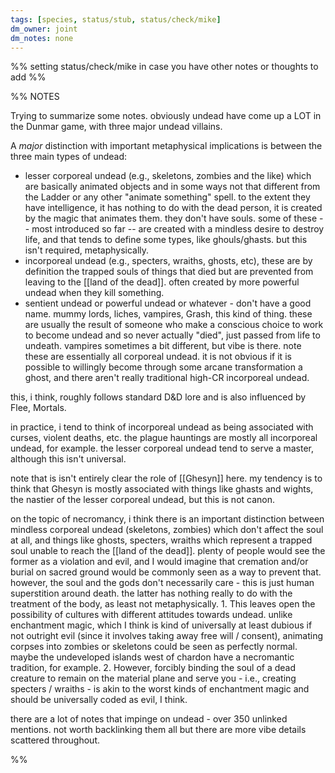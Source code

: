 ```yaml
---
tags: [species, status/stub, status/check/mike]
dm_owner: joint
dm_notes: none
---
```


%% setting status/check/mike in case you have other notes or thoughts to add %%

%% NOTES

Trying to summarize some notes. obviously undead have come up a LOT in the Dunmar game, with three major undead villains. 

A *major* distinction with important metaphysical implications is between the three main types of undead:
-  lesser corporeal undead (e.g., skeletons, zombies and the like) which are basically animated objects and in some ways not that different from the Ladder or any other "animate something" spell. to the extent they have intelligence, it has nothing to do with the dead person, it is created by the magic that animates them. they don't have souls. some of these -- most introduced so far -- are created with a mindless desire to destroy life, and that tends to define some types, like ghouls/ghasts. but this isn't required, metaphysically.
- incorporeal undead (e.g., specters, wraiths, ghosts, etc), these are by definition the trapped souls of things that died but are prevented from leaving to the [[land of the dead]]. often created by more powerful undead when they kill something. 
- sentient undead or powerful undead or whatever - don't have a good name. mummy lords, liches, vampires, Grash, this kind of thing. these are usually the result of someone who make a conscious choice to work to become undead and so never actually "died", just passed from life to undeath. vampires sometimes a bit different, but vibe is there. note these are essentially all corporeal undead. it is not obvious if it is possible to willingly become through some arcane transformation a ghost, and there aren't really traditional high-CR incorporeal undead. 

this, i think, roughly follows standard D&D lore and is also influenced by Flee, Mortals. 

in practice, i tend to think of incorporeal undead as being associated with curses, violent deaths, etc. the plague hauntings are mostly all incorporeal undead, for example. the lesser corporeal undead tend to serve a master, although this isn't universal. 

note that is isn't entirely clear the role of [[Ghesyn]] here. my tendency is to think that Ghesyn is mostly associated with things like ghasts and wights, the nastier of the lesser corporeal undead, but this is not canon. 

on the topic of necromancy, i think there is an important distinction between mindless corporeal undead (skeletons, zombies) which don't affect the soul at all, and things like ghosts, specters, wraiths which represent a trapped soul unable to reach the [[land of the dead]]. plenty of people would see the former as a violation and evil, and I would imagine that cremation and/or burial on sacred ground would be commonly seen as a way to prevent that. however, the soul and the gods don't necessarily care - this is just human superstition around death. the latter has nothing really to do with the treatment of the body, as least not metaphysically.
	1. This leaves open the possibility of cultures with different attitudes towards undead. unlike enchantment magic, which I think is kind of universally at least dubious if not outright evil (since it involves taking away free will / consent), animating corpses into zombies or skeletons could be seen as perfectly normal. maybe the undeveloped islands west of chardon have a necromantic tradition, for example. 
	2. However, forcibly binding the soul of a dead creature to remain on the material plane and serve you - i.e., creating specters / wraiths - is akin to the worst kinds of enchantment magic and should be universally coded as evil, I think. 

there are a lot of notes that impinge on undead - over 350 unlinked mentions. not worth backlinking them all but there are more vibe details scattered throughout. 

%%